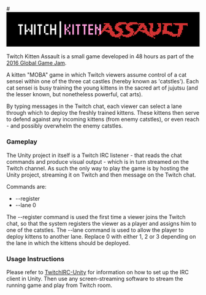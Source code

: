 #![Logo](Logo.png?raw=true)

Twitch Kitten Assault is a small game developed in 48 hours as part of the [2016 Global Game Jam](http://globalgamejam.org/2016/games/twitch-kitten-assault).

A kitten "MOBA" game in which Twitch viewers assume control of a cat sensei within one of the three cat castles (hereby known as 'catstles'). Each cat sensei is busy training the young kittens in the sacred art of jujutsu (and the lesser known, but nonetheless powerful, cat arts).

By typing messages in the Twitch chat, each viewer can select a lane through which to deploy the freshly trained kittens. These kittens then serve to defend against any incoming kittens (from enemy catstles), or even reach - and possibly overwhelm the enemy catstles.

### Gameplay

The Unity project in itself is a Twitch IRC listener - that reads the chat commands and produce visual output - which is in turn streamed on the Twitch channel. As such the only way to play the game is by hosting the Unity project, streaming it on Twitch and then message on the Twitch chat.

Commands are:

* --register
* --lane 0

The --register command is used the first time a viewer joins the Twitch chat, so that the system registers the viewer as a player and assigns him to one of the catstles. The --lane command is used to allow the player to deploy kittens to another lane. Replace 0 with either 1, 2 or 3 depending on the lane in which the kittens should be deployed.


### Usage Instructions

Please refer to [TwitchIRC-Unity](https://github.com/Grahnz/TwitchIRC-Unity) for information on how to set up the IRC client in Unity. Then use any screen-streaming software to stream the running game and play from Twitch room.